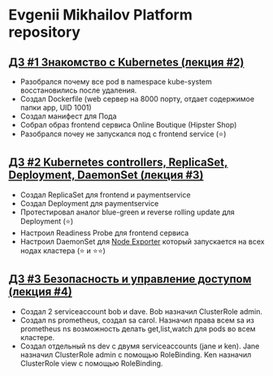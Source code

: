 # Evgenii Mikhailov Platform repository

## [ДЗ **#1** Знакомство с Kubernetes (лекция #2)](kubernetes-intro/README.md)
* Разобрался почему все pod в namespace kube-system восстановились после удаления.
* Создал Dockerfile (web сервер на 8000 порту, отдает содержимое папки app, UID 1001)
* Создал манифест для Пода
* Собрал образ frontend сервиса Online Boutique (Hipster Shop)
* Разобрался почеу не запускался под с frontend service (⭐)

## [ДЗ **#2** Kubernetes controllers, ReplicaSet, Deployment, DaemonSet (лекция #3)](kubernetes-controllers/README.md)
* Создал ReplicaSet для frontend и paymentservice
* Создал Deployment для paymentservice
* Протестировал аналог blue-green и reverse rolling update для Deployment (⭐)
* Настроил Readiness Probe для frontend сервиса
* Настроил DaemonSet для [Node Exporter](https://github.com/prometheus/node_exporter) который запускается на всех нодах кластера (⭐ и ⭐⭐)

## [ДЗ **#3** Безопасность и управление доступом (лекция #4)](kubernetes-security/README.md)
* Создал 2 serviceaccount bob и dave. Bob назначил ClusterRole admin.
* Создал ns prometheus, создал sa carol. Назначил права всем sa из prometheus ns возможность делать get,list,watch для pods во всем кластере.
* Создал отдельный ns dev с двумя serviceaccounts (jane и ken). Jane назначил ClusterRole admin с помощью RoleBinding. Ken назначил ClusterRole view с помощью RoleBinding.
